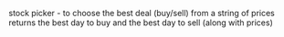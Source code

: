 stock picker - to choose the best deal (buy/sell) from a string of prices
returns the best day to buy and the best day to sell (along with prices)


